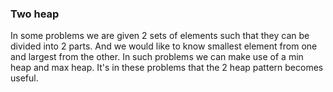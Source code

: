 ### Two heap

In some problems we are given 2 sets of elements such that they can be divided into 2 parts.
And we would like to know smallest element from one and largest from the other.
In such problems we can make use of a min heap and max heap. It's in these problems that the
2 heap pattern becomes useful.
